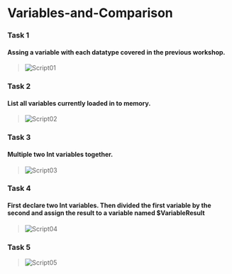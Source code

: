 # Variables-and-Comparison

### Task 1

#### Assing a variable with each datatype covered in the previous workshop.
> ![Script01](https://user-images.githubusercontent.com/77643882/161447050-c0c82440-eabb-423a-a37e-9dfc5b90538a.png)

### Task 2

#### List all variables currently loaded in to memory.
>![Script02](https://user-images.githubusercontent.com/77643882/161447071-da487be9-424b-4518-a99b-da05dd6a7528.png)

### Task 3

#### Multiple two Int variables together.
>![Script03](https://user-images.githubusercontent.com/77643882/161447079-c90110f6-5da9-425a-9837-d33c7851111d.png)

### Task 4

#### First declare two Int variables. Then divided the first variable by the second and assign the result to a variable named $VariableResult
> ![Script04](https://user-images.githubusercontent.com/77643882/161447156-595a9594-0a39-48db-9b7b-8431e316810e.png)

### Task 5
> ![Script05](https://user-images.githubusercontent.com/77643882/161447171-a58d669f-7344-4d79-ac58-013d29a5b8ae.png)
